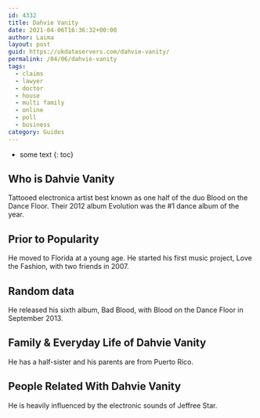 ```yaml
---
id: 4332
title: Dahvie Vanity
date: 2021-04-06T16:36:32+00:00
author: Laima
layout: post
guid: https://ukdataservers.com/dahvie-vanity/
permalink: /04/06/dahvie-vanity
tags:
  - claims
  - lawyer
  - doctor
  - house
  - multi family
  - online
  - poll
  - business
category: Guides
---
```


* some text
{: toc}


## Who is Dahvie Vanity
                  
                  
                  
Tattooed electronica artist best known as one half of the duo Blood on the Dance Floor. Their 2012 album Evolution was the #1 dance album of the year. 
                  
              
            
              
            
                
                
                
## Prior to Popularity
                  
                  
                  
He moved to Florida at a young age. He started his first music project, Love the Fashion, with two friends in 2007.
                  
              
            
              
            
                
                
                
## Random data
                  
                  
                  
He released his sixth album, Bad Blood, with Blood on the Dance Floor in September 2013.
                  
              
            
              
            
                
                
                
## Family & Everyday Life of Dahvie Vanity
                  
                  
                  
He has a half-sister and his parents are from Puerto Rico.
                  
              
            
              
            
                
                
                
## People Related With Dahvie Vanity
                  
                  
                  
He is heavily influenced by the electronic sounds of Jeffree Star.
                  
              
            
              
            
                
              
            
              
              
            
            
              
            
          
          
          